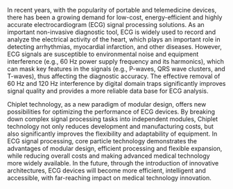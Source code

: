 In recent years, with the popularity of portable and telemedicine devices, there has been a growing demand for low-cost, energy-efficient and highly accurate electrocardiogram (ECG) signal processing solutions. As an important non-invasive diagnostic tool, ECG is widely used to record and analyze the electrical activity of the heart, which plays an important role in detecting arrhythmias, myocardial infarction, and other diseases. However, ECG signals are susceptible to environmental noise and equipment interference (e.g., 60 Hz power supply frequency and its harmonics), which can mask key features in the signals (e.g., P-waves, QRS wave clusters, and T-waves), thus affecting the diagnostic accuracy. The effective removal of 60 Hz and 120 Hz interference by digital domain traps significantly improves signal quality and provides a more reliable data base for ECG analysis.

Chiplet technology, as a new paradigm of modular design, offers new possibilities for optimizing the performance of ECG devices. By breaking down complex signal processing tasks into independent modules, Chiplet technology not only reduces development and manufacturing costs, but also significantly improves the flexibility and adaptability of equipment. In ECG signal processing, core particle technology demonstrates the advantages of modular design, efficient processing and flexible expansion, while reducing overall costs and making advanced medical technology more widely available. In the future, through the introduction of innovative architectures, ECG devices will become more efficient, intelligent and accessible, with far-reaching impact on medical technology innovation.

